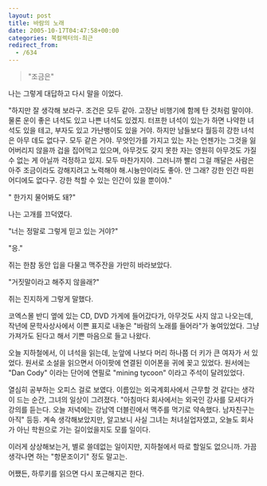 ```yaml
---
layout: post
title: 바람의 노래
date: 2005-10-17T04:47:58+00:00
categories: 북컬렉터의-최근
redirect_from:
  - /634
---
```




> "조금은"

나는 그렇게 대답하고 다시 말을 이었다.

"하지만 잘 생각해 보라구. 조건은 모두 같아. 고장난 비행기에 함께 탄 것처럼 말이야. 물론 운이 좋은 녀석도 있고 나쁜 녀석도 있겠지. 터프한 녀석이 있는가 하면 나약한 녀석도 있을 테고, 부자도 있고 가난뱅이도 있을 거야. 하지만 남들보다 월등히 강한 녀석은 아무 데도 없다구. 모두 같은 거야. 무엇인가를 가지고 있는 자는 언젠가는 그것을 잃어버리지 않을까 겁을 집어먹고 있으며, 아무것도 갖지 못한 자는 영원히 아무것도 가질 수 없는 게 아닐까 걱정하고 있지. 모두 마찬가지야. 그러니까 빨리 그걸 깨달은 사람은 아주 조금이라도 강해지려고 노력해야 해.시늉만이라도 좋아. 안 그래? 강한 인간 따윈 어디에도 없다구. 강한 척할 수 있는 인간이 있을 뿐이야."

" 한가지 물어봐도 돼?"

나는 고개를 끄덕였다.

"너는 정말로 그렇게 믿고 있는 거야?"

"응."

쥐는 한참 동안 입을 다물고 맥주잔을 가만히 바라보았다.

"거짓말이라고 해주지 않을래?"

쥐는 진지하게 그렇게 말했다.

코엑스몰 반디 옆에 있는 CD, DVD 가게에 들어갔다가, 아무것도 사지 않고 나오는데, 작년에 문학사상사에서 이쁜 표지로 내놓은 "바람의 노래를 들어라"가 놓여있었다. 그냥 가져가도 된다고 해서 기쁜 마음으로 들고 나왔다.

오늘 지하철에서, 이 녀석을 읽는데, 눈앞에 나보다 머리 하나쯤 더 키가 큰 여자가 서 있었다. 원서로 소설을 읽으면서 아이팟에 연결된 이어폰을 귀에 꽂고 있었다. 원서에는 "Dan Cody" 이라는 단어에 연필로 "mining tycoon" 이라고 주석이 달려있었다.

열심히 공부하는 오피스 걸로 보였다. 이름있는 외국계회사에서 근무할 것 같다는 생각이 드는 순간, 그녀의 일상이 그려졌다. "아침마다 회사에서는 외국인 강사를 모셔다가 강의를 듣는다. 오늘 저녁에는 강남역 더블린에서 맥주를 먹기로 약속했다. 남자친구는 아직" 등등. 계속 생각해보았지만, 알고보니 사실 그녀는 처녀실업자였고, 오늘도 회사가 아닌 학원으로 가는 길이었을지도 모를 일이다.

이러게 상상해보는거, 별로 쓸데없는 일이지만, 지하철에서 따로 할일도 없으니까. 가끔 생각나면 하는 "항문조이기" 정도 말고는.

어쨌든, 하루키를 읽으면 다시 포근해지곤 한다.
